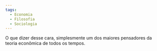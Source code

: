 ```yaml
---
tags:
  - Economia
  - Filosofia
  - Sociologia
---
```

O que dizer desse cara, simplesmente um dos maiores pensadores da teoria econômica de todos os tempos. 